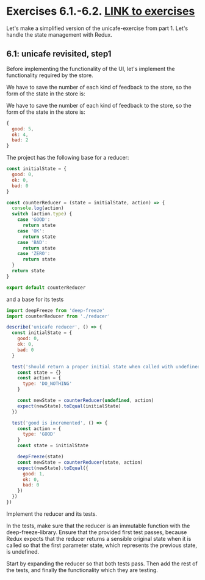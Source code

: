 # Exercises 6.1.-6.2. [LINK to exercises](https://fullstackopen.com/en/part6/flux_architecture_and_redux#exercises-6-1-6-2)
Let's make a simplified version of the unicafe-exercise from part 1. Let's handle the state management with Redux.

## 6.1: unicafe revisited, step1
Before implementing the functionality of the UI, let's implement the functionality required by the store.

We have to save the number of each kind of feedback to the store, so the form of the state in the store is:

We have to save the number of each kind of feedback to the store, so the form of the state in the store is:

```javascript
{
  good: 5,
  ok: 4,
  bad: 2
}
```
The project has the following base for a reducer:

```javascript
const initialState = {
  good: 0,
  ok: 0,
  bad: 0
}

const counterReducer = (state = initialState, action) => {
  console.log(action)
  switch (action.type) {
    case 'GOOD':
      return state
    case 'OK':
      return state
    case 'BAD':
      return state
    case 'ZERO':
      return state
  }
  return state
}

export default counterReducer
```

and a base for its tests

```javascript
import deepFreeze from 'deep-freeze'
import counterReducer from './reducer'

describe('unicafe reducer', () => {
  const initialState = {
    good: 0,
    ok: 0,
    bad: 0
  }

  test('should return a proper initial state when called with undefined state', () => {
    const state = {}
    const action = {
      type: 'DO_NOTHING'
    }

    const newState = counterReducer(undefined, action)
    expect(newState).toEqual(initialState)
  })

  test('good is incremented', () => {
    const action = {
      type: 'GOOD'
    }
    const state = initialState

    deepFreeze(state)
    const newState = counterReducer(state, action)
    expect(newState).toEqual({
      good: 1,
      ok: 0,
      bad: 0
    })
  })
})
```

Implement the reducer and its tests.

In the tests, make sure that the reducer is an immutable function with the deep-freeze-library. Ensure that the provided first test passes, because Redux expects that the reducer returns a sensible original state when it is called so that the first parameter state, which represents the previous state, is undefined.

Start by expanding the reducer so that both tests pass. Then add the rest of the tests, and finally the functionality which they are testing.